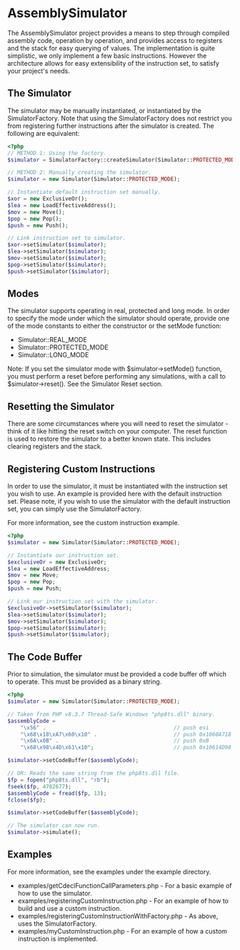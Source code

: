 # AssemblySimulator

The AssemblySimulator project provides a means to step through compiled assembly code, operation by operation, and provides access to registers and the stack for easy querying of values. The implementation is quite simplistic, we only implement a few basic instructions. However the architecture allows for easy extensibility of the instruction set, to satisfy your project's needs.

## The Simulator

The simulator may be manually instantiated, or instantiated by the SimulatorFactory. Note that using the SimulatorFactory does not restrict you from registering further instructions after the simulator is created. The following are equivalent:

```php
<?php
// METHOD 1: Using the factory.
$simulator = SimulatorFactory::createSimulator(Simulator::PROTECTED_MODE);

// METHOD 2: Manually creating the simulator.
$simulator = new Simulator(Simulator::PROTECTED_MODE);

// Instantiate default instruction set manually.
$xor = new ExclusiveOr();
$lea = new LoadEffectiveAddress();
$mov = new Move();
$pop = new Pop();
$push = new Push();

// Link instruction set to simulator.
$xor->setSimulator($simulator);
$lea->setSimulator($simulator);
$mov->setSimulator($simulator);
$pop->setSimulator($simulator);
$push->setSimulator($simulator);
```

## Modes

The simulator supports operating in real, protected and long mode. In order to specify the mode under which the simulator should operate, provide one of the mode constants to either the constructor or the setMode function:

 - Simulator::REAL_MODE
 - Simulator::PROTECTED_MODE
 - Simulator::LONG_MODE

Note: If you set the simulator mode with $simulator->setMode() function, you must perform a reset before performing any simulations, with a call to $simulator->reset(). See the Simulator Reset section.

## Resetting the Simulator

There are some circumstances where you will need to reset the simulator - think of it like hitting the reset switch on your computer. The reset function is used to restore the simulator to a better known state. This includes clearing registers and the stack.

## Registering Custom Instructions

In order to use the simulator, it must be instantiated with the instruction set you wish to use. An example is provided here with the default instruction set. Please note, if you wish to use the simulator with the default instruction set, you can simply use the SimulatorFactory.

For more information, see the custom instruction example.

```php
<?php
$simulator = new Simulator(Simulator::PROTECTED_MODE);

// Instantiate our instruction set.
$exclusiveOr = new ExclusiveOr;
$lea = new LoadEffectiveAddress;
$mov = new Move;
$pop = new Pop;
$push = new Push;

// Link our instruction set with the simulator.
$exclusiveOr->setSimulator($simulator);
$lea->setSimulator($simulator);
$mov->setSimulator($simulator);
$pop->setSimulator($simulator);
$push->setSimulator($simulator);
```

## The Code Buffer

Prior to simulation, the simulator must be provided a code buffer off which to operate. This must be provided as a binary string.

```php
<?php
$simulator = new Simulator(Simulator::PROTECTED_MODE);

// Taken from PHP v8.3.7 Thread-Safe Windows "php8ts.dll" binary.
$assemblyCode =
    "\x56" .                                        // push esi
    "\x68\x18\xA7\x60\x10" .                        // push 0x1060A718
    "\x6A\x0B" .                                    // push 0xB
    "\x68\x98\x4D\x61\x10";                         // push 0x10614D98

$simulator->setCodeBuffer($assemblyCode);

// OR: Reads the same string from the php8ts.dll file.
$fp = fopen("php8ts.dll", "rb");
fseek($fp, 4782677);
$assemblyCode = fread($fp, 13);
fclose($fp);

$simulator->setCodeBuffer($assemblyCode);

// The simulator can now run.
$simulator->simulate();
```

## Examples
For more information, see the examples under the example directory.

- examples/getCdeclFunctionCallParameters.php - For a basic example of how to use the simulator.
- examples/registeringCustomInstruction.php - For an example of how to build and use a custom instruction.
- examples/registeringCustomInstructionWithFactory.php - As above, uses the SimulatorFactory.
- examples/myCustomInstruction.php - For an example of how a custom instruction is implemented.
